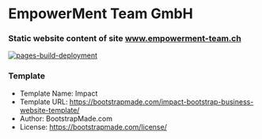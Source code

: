 # EmpowerMent Team GmbH

### Static website content of site www.empowerment-team.ch

[![pages-build-deployment](https://github.com/arburk/empowerment-team/actions/workflows/pages/pages-build-deployment/badge.svg)](https://github.com/arburk/empowerment-team/actions/workflows/pages/pages-build-deployment)

### Template
- Template Name: Impact 
- Template URL: https://bootstrapmade.com/impact-bootstrap-business-website-template/
- Author: BootstrapMade.com 
- License: https://bootstrapmade.com/license/

